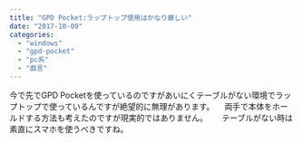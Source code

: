 ```yaml
---
title: "GPD Pocket:ラップトップ使用はかなり厳しい"
date: "2017-10-09"
categories: 
  - "windows"
  - "gpd-pocket"
  - "pc系"
  - "戯言"
---
```


今で先でGPD Pocketを使っているのですがあいにくテーブルがない環境でラップトップで使っているんですが絶望的に無理があります。 　両手で本体をホールドする方法も考えたのですが現実的ではありません。　 　テーブルがない時は素直にスマホを使うべきですね。
